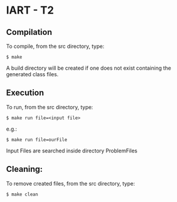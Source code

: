 # IART - T2


## Compilation

To compile, from the src directory, type:

    $ make

A build directory will be created if one does not exist containing the generated class files.


## Execution

To run, from the src directory, type:

    $ make run file=<input file>

e.g.:

    $ make run file=ourFile

Input Files are searched inside directory ProblemFiles


## Cleaning:

To remove created files, from the src directory, type:

    $ make clean
